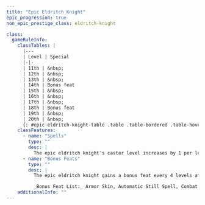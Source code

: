 ```yaml
---
title: "Epic Eldritch Knight"
epic_progression: true
non_epic_prestige_class: eldritch-knight

class:
  gameRuleInfo:
    classTables: |
      |---
      | Level | Special
      |-|-
      | 11th | &nbsp;
      | 12th | &nbsp;
      | 13th | &nbsp;
      | 14th | Bonus feat
      | 15th | &nbsp;
      | 16th | &nbsp;
      | 17th | &nbsp;
      | 18th | Bonus feat
      | 19th | &nbsp;
      | 20th | &nbsp;
      {: #epic-eldritch-knight-table .table .table-bordered .table-hover .table-striped data-caption="Table: Epic Eldritch Knight" }
    classFeatures:
      - name: "Spells"
        type: ""
        desc: |
          The epic eldritch knight's caster level increases by 1 per level gained above 10th. The epic eldritch knight continues to gain new spells per day (and spells known, if applicable) at each new level, up to the maximum spells per day and spells known of the arcane spellcasting class to which the eldritch knight belonged before adding the prestige class.
      - name: "Bonus Feats"
        type: ""
        desc: |
          The epic eldritch knight gains a bonus feat every 4 levels after 10th. These bonus feats must be selected from the list below.

          _Bonus Feat List:_ Armor Skin, Automatic Still Spell, Combat Archery, Damage Reduction, Devastating Critical, Dire Charge, Distant Shot, Enhance Spell, Epic Prowess, Epic Spell Focus, Epic Spell Penetration, Epic Spellcasting, Epic Toughness, Epic Weapon Focus, Ignore Material Components, Improved Combat Casting, Improved Combat Reflexes, Improved Manyshot, Improved Spell Capacity, Improved Whirlwind Attack, Instant Reload, Legendary Rider, Overwhelming Critical, Penetrate Damage Reduction, Perfect Two-Weapon Fighting, Permanent Emanation, Spell Knowledge, Spell Opportunity, Spell Stowaway, Spellcasting Harrier, Spontaneous Spell, Storm of Throws, Superior Initiative, Swarm of Arrows, Tenacious Magic, Two-Weapon Rend, Uncanny Accuracy.
    additionalInfo: ""
---
```

